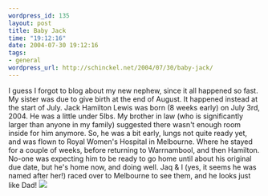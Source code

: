```yaml
--- 
wordpress_id: 135
layout: post
title: Baby Jack
time: "19:12:16"
date: 2004-07-30 19:12:16
tags: 
- general
wordpress_url: http://schinckel.net/2004/07/30/baby-jack/
---
```

I guess I forgot to blog about my new nephew, since it all happened so fast. My sister was due to give birth at the end of August. It happened instead at the start of July. Jack Hamilton Lewis was born (8 weeks early) on July 3rd, 2004. He was a little under 5lbs. My brother in law (who is significantly larger than anyone in my family) suggested there wasn't enough room inside for him anymore. So, he was a bit early, lungs not quite ready yet, and was flown to Royal Women's Hospital in Melbourne. Where he stayed for a couple of weeks, before returning to Warrnambool, and then Hamilton. No-one was expecting him to be ready to go home until about his original due date, but he's home now, and doing well. Jaq & I (yes, it seems he was named after her!) raced over to Melbourne to see them, and he looks just like Dad! ![][1]

   [1]: http://members.optusnet.com.au/~matt.schinckel/images/jack.jpg

